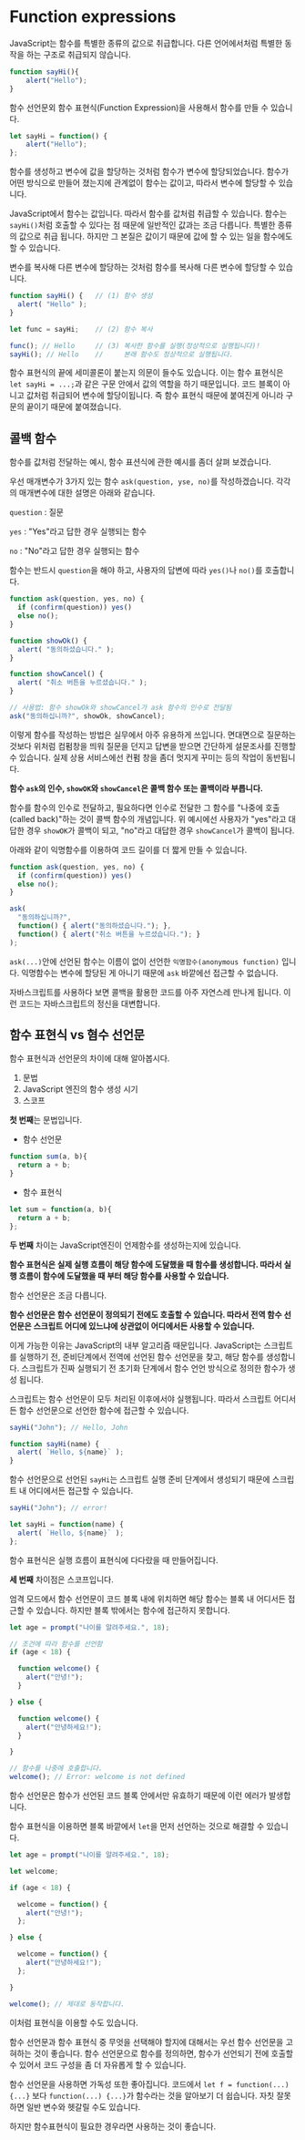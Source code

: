 # Function expressions

JavaScript는 함수를 특별한 종류의 값으로 취급합니다. 다른 언어에서처럼 특별한 동작을 하는 구조로 취급되지 않습니다.

```javascript
function sayHi(){
    alert("Hello");
}
```

함수 선언문외 함수 표현식(Function Expression)을 사용해서 함수를 만들 수 있습니다.

```javascript
let sayHi = function() {
    alert("Hello");
};
```

함수를 생성하고 변수에 값을 할당하는 것처럼 함수가 변수에 할당되었습니다. 함수가 어떤 방식으로 만들어 졌는지에 관계없이 함수는 값이고, 따라서 변수에 할당할 수 있습니다.

JavaScript에서 함수는 값입니다. 따라서 함수를 값처럼 취급할 수 있습니다. 함수는 `sayHi()`처럼 호출할 수 있다는 점 때문에 일반적인 값과는 조금 다릅니다. 특별한 종류의 값으로 취급 됩니다. 하지만 그 본질은 값이기 때문에 값에 할 수 있는 일을 함수에도 할 수 있습니다.

변수를 복사해 다른 변수에 할당하는 것처럼 함수를 복사해 다른 변수에 할당할 수 있습니다.

```javascript
function sayHi() {   // (1) 함수 생성
  alert( "Hello" );
}

let func = sayHi;    // (2) 함수 복사

func(); // Hello     // (3) 복사한 함수를 실행(정상적으로 실행됩니다)!
sayHi(); // Hello    //     본래 함수도 정상적으로 실행됩니다.
```

함수 표현식의 끝에 세미콜론이 붙는지 의문이 들수도 있습니다. 이는 함수 표현식은 `let sayHi = ...;`과 같은 구문 안에서 값의 역할을 하기 때문입니다. 코드 블록이 아니고 값처럼 취급되어 변수에 할당이됩니다. 즉 함수 표현식 때문에 붙여진게 아니라 구문의 끝이기 때문에 붙여졌습니다.

## 콜백 함수

함수를 값처럼 전달하는 예시, 함수 표션식에 관한 예시를 좀더 살펴 보겠습니다.

우선 매개변수가 3가지 있는 함수 `ask(question, yse, no)`를 작성하겠습니다. 각각의 매개변수에 대한 설명은 아래와 같습니다.

`question` : 질문

`yes` : "Yes"라고 답한 경우 실행되는 함수

`no` : "No"라고 답한 경우 실행되는 함수

함수는 반드시 `question`을 해야 하고, 사용자의 답변에 따라 `yes()`나 `no()`를 호출합니다.

```javascript
function ask(question, yes, no) {
  if (confirm(question)) yes()
  else no();
}

function showOk() {
  alert( "동의하셨습니다." );
}

function showCancel() {
  alert( "취소 버튼을 누르셨습니다." );
}

// 사용법: 함수 showOk와 showCancel가 ask 함수의 인수로 전달됨
ask("동의하십니까?", showOk, showCancel);
```

이렇게 함수를 작성하는 방법은 실무에서 아주 유용하게 쓰입니다. 면대면으로 질문하는 것보다 위처럼 컴펌창을 띄워 질문을 던지고 답변을 받으면 간단하게 설문조사를 진행할 수 있습니다. 실제 상용 서비스에선 컨펌 창을 좀더 멋지게 꾸미는 등의 작업이 동반됩니다.

**함수 `ask`의 인수, `showOK`와 `showCancel`은 콜백 함수 또는 콜백이라 부릅니다.**

함수를 함수의 인수로 전달하고, 필요하다면 인수로 전달한 그 함수를 "나중에 호출(called back)"하는 것이 콜백 함수의 개념입니다. 위 예시에선 사용자가 "yes"라고 대답한 경우 `showOK`가 콜백이 되고, "no"라고 대답한 경우 `showCancel`가 콜백이 됩니다.

아래와 같이 익명함수를 이용하여 코드 길이를 더 짧게 만들 수 있습니다.

```javascript
function ask(question, yes, no) {
  if (confirm(question)) yes()
  else no();
}

ask(
  "동의하십니까?",
  function() { alert("동의하셨습니다."); },
  function() { alert("취소 버튼을 누르셨습니다."); }
);
```
`ask(...)`안에 선언된 함수는 이름이 없이 선언한 `익명함수(anonymous function)` 입니다. 익명함수는 변수에 할당된 게 아니기 때문에 `ask` 바깥에선 접근할 수 없습니다.

자바스크립트를 사용하다 보면 콜백을 활용한 코드를 아주 자연스레 만나게 됩니다. 이런 코드는 자바스크립트의 정신을 대변합니다.

## 함수 표현식 vs 혐수 선언문

함수 표현식과 선언문의 차이에 대해 알아봅시다.

1. 문법
2. JavaScript 엔진의 함수 생성 시기
3. 스코프

**첫 번째**는 문법입니다.

- 함수 선언문
```javascript
function sum(a, b){
  return a + b;
}
```

- 함수 표현식
```javascript
let sum = function(a, b){
  return a + b;
};
```

**두 번째** 차이는 JavaScript엔진이 언제함수를 생성하는지에 있습니다.

**함수 표현식은 실제 실행 흐름이 해당 함수에 도달했을 때 함수를 생성합니다. 따라서 실행 흐름이 함수에 도달했을 때 부터 해당 함수를 사용할 수 있습니다.**

함수 선언문은 조금 다릅니다.

**함수 선언문은 함수 선언문이 정의되기 전에도 호출할 수 있습니다. 따라서 전역 함수 선언문은 스크립트 어디에 있느냐에 상관없이 어디에서든 사용할 수 있습니다.**

이게 가능한 이유는 JavaScript의 내부 알고리즘 때문입니다. JavaScript는 스크립트를 실행하기 전, 준비단계에서 전역에 선언된 함수 선언문을 찾고, 해당 함수를 생성합니다. 스크립트가 진짜 실행되기 전 초기화 단계에서 함수 언언 방식으로 정의한 함수가 생성 됩니다.

스크립트는 함수 선언문이 모두 처리된 이후에서야 실행됩니다. 따라서 스크립트 어디서든 함수 선언문으로 선언한 함수에 접근할 수 있습니다.

```javascript
sayHi("John"); // Hello, John

function sayHi(name) {
  alert( `Hello, ${name}` );
}
```

함수 선언문으로 선언된 `sayHi`는 스크립트 실행 준비 단계에서 생성되기 때문에 스크립트 내 어디에서든 접근할 수 있습니다.

```javascript
sayHi("John"); // error!

let sayHi = function(name) {
  alert( `Hello, ${name}` );
};
```

함수 표현식은 실행 흐름이 표현식에 다다랐을 때 만들어집니다. 

**세 번째** 차이점은 스코프입니다.

엄격 모드에서 함수 선언문이 코드 블록 내에 위치하면 해당 함수는 블록 내 어디서든 접근할 수 있습니다. 하지만 블록 밖에서는 함수에 접근하지 못합니다.

```javascript
let age = prompt("나이를 알려주세요.", 18);

// 조건에 따라 함수를 선언함
if (age < 18) {

  function welcome() {
    alert("안녕!");
  }

} else {

  function welcome() {
    alert("안녕하세요!");
  }

}

// 함수를 나중에 호출합니다.
welcome(); // Error: welcome is not defined
```

함수 선언문은 함수가 선언된 코드 블록 안에서만 유효하기 때문에 이런 에러가 발생합니다.

함수 표현식을 이용하면 블록 바깥에서 `let`을 먼저 선언하는 것으로 해결할 수 있습니다.
```javascript
let age = prompt("나이를 알려주세요.", 18);

let welcome;

if (age < 18) {

  welcome = function() {
    alert("안녕!");
  };

} else {

  welcome = function() {
    alert("안녕하세요!");
  };

}

welcome(); // 제대로 동작합니다.
```

이처럼 표현식을 이용할 수도 있습니다.

함수 선언문과 함수 표현식 중 무엇을 선택해야 할지에 대해서는 우선 함수 선언문을 고혀하는 것이 좋습니다. 함수 선언문으로 함수를 정의하면, 함수가 선언되기 전에 호출할 수 있어서 코드 구성을 좀 더 자유롭게 할 수 있습니다.

함수 선언문을 사용하면 가독성 또한 좋아집니다. 코드에서 `let f = function(...) {...}` 보다 `function(...) {...}`가 함수라는 것을 알아보기 더 쉽습니다. 자칫 잘못하면 일반 변수와 헷갈릴 수도 있습니다.

하지만 함수표현식이 필요한 경우라면 사용하는 것이 좋습니다.